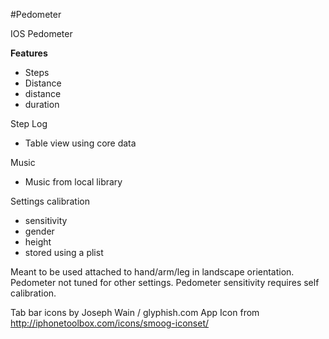 #Pedometer

IOS Pedometer

**Features**
 
 - Steps
 - Distance
 - distance
 - duration
  
Step Log

 - Table view using core data

Music

 - Music from local library

Settings calibration

 - sensitivity
 - gender
 - height
 - stored using a plist
  
Meant to be used attached to hand/arm/leg in landscape orientation. Pedometer not tuned for other settings. Pedometer sensitivity requires self calibration.

Tab bar icons by Joseph Wain / glyphish.com
App Icon from http://iphonetoolbox.com/icons/smoog-iconset/
